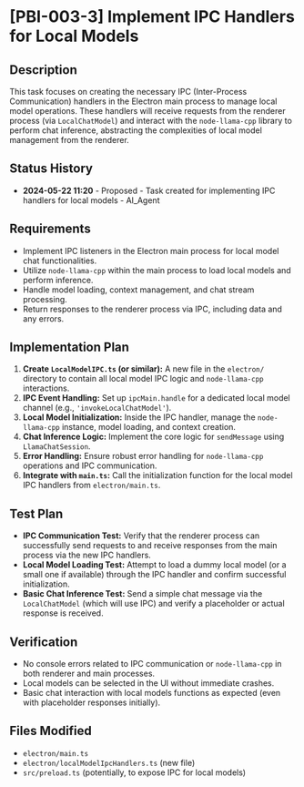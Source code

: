 # [PBI-003-3] Implement IPC Handlers for Local Models

## Description
This task focuses on creating the necessary IPC (Inter-Process Communication) handlers in the Electron main process to manage local model operations. These handlers will receive requests from the renderer process (via `LocalChatModel`) and interact with the `node-llama-cpp` library to perform chat inference, abstracting the complexities of local model management from the renderer.

## Status History
- **2024-05-22 11:20** - Proposed - Task created for implementing IPC handlers for local models - AI_Agent

## Requirements
*   Implement IPC listeners in the Electron main process for local model chat functionalities.
*   Utilize `node-llama-cpp` within the main process to load local models and perform inference.
*   Handle model loading, context management, and chat stream processing.
*   Return responses to the renderer process via IPC, including data and any errors.

## Implementation Plan
1.  **Create `LocalModelIPC.ts` (or similar):** A new file in the `electron/` directory to contain all local model IPC logic and `node-llama-cpp` interactions.
2.  **IPC Event Handling:** Set up `ipcMain.handle` for a dedicated local model channel (e.g., `'invokeLocalChatModel'`).
3.  **Local Model Initialization:** Inside the IPC handler, manage the `node-llama-cpp` instance, model loading, and context creation.
4.  **Chat Inference Logic:** Implement the core logic for `sendMessage` using `LlamaChatSession`.
5.  **Error Handling:** Ensure robust error handling for `node-llama-cpp` operations and IPC communication.
6.  **Integrate with `main.ts`:** Call the initialization function for the local model IPC handlers from `electron/main.ts`.

## Test Plan
*   **IPC Communication Test:** Verify that the renderer process can successfully send requests to and receive responses from the main process via the new IPC handlers.
*   **Local Model Loading Test:** Attempt to load a dummy local model (or a small one if available) through the IPC handler and confirm successful initialization.
*   **Basic Chat Inference Test:** Send a simple chat message via the `LocalChatModel` (which will use IPC) and verify a placeholder or actual response is received.

## Verification
*   No console errors related to IPC communication or `node-llama-cpp` in both renderer and main processes.
*   Local models can be selected in the UI without immediate crashes.
*   Basic chat interaction with local models functions as expected (even with placeholder responses initially).

## Files Modified
*   `electron/main.ts`
*   `electron/localModelIpcHandlers.ts` (new file)
*   `src/preload.ts` (potentially, to expose IPC for local models) 